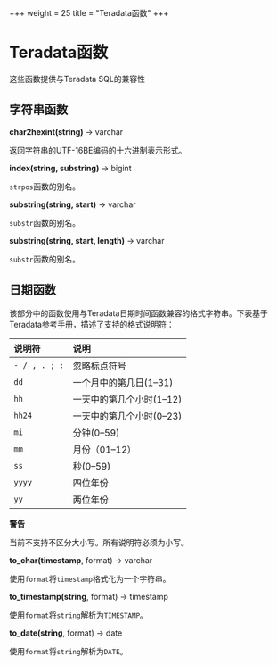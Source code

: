 +++
weight = 25
title = "Teradata函数"
+++

# Teradata函数

这些函数提供与Teradata SQL的兼容性

## 字符串函数

**char2hexint(string)** -> varchar

返回字符串的UTF-16BE编码的十六进制表示形式。

**index(string, substring)** -> bigint

`strpos`函数的别名。

**substring(string, start)** -> varchar

`substr`函数的别名。

**substring(string, start, length)** -> varchar

`substr`函数的别名。

## 日期函数

该部分中的函数使用与Teradata日期时间函数兼容的格式字符串。下表基于Teradata参考手册，描述了支持的格式说明符：

| 说明符| 说明| 
|:----------|:----------| 
| `- / , . ; :`| 忽略标点符号| 
| `dd`| 一个月中的第几日(1–31)| 
| `hh`| 一天中的第几个小时(1–12)| 
| `hh24`| 一天中的第几个小时(0–23)| 
| `mi`| 分钟(0–59)| 
| `mm`| 月份（01–12）| 
| `ss`| 秒(0–59)| 
| `yyyy`| 四位年份| 
| `yy`| 两位年份| 

**警告**

当前不支持不区分大小写。所有说明符必须为小写。

**to\_char(timestamp**, format) -> varchar

使用`format`将`timestamp`格式化为一个字符串。

**to\_timestamp(string**, format) -> timestamp

使用`format`将`string`解析为`TIMESTAMP`。

**to\_date(string**, format) -> date

使用`format`将`string`解析为`DATE`。